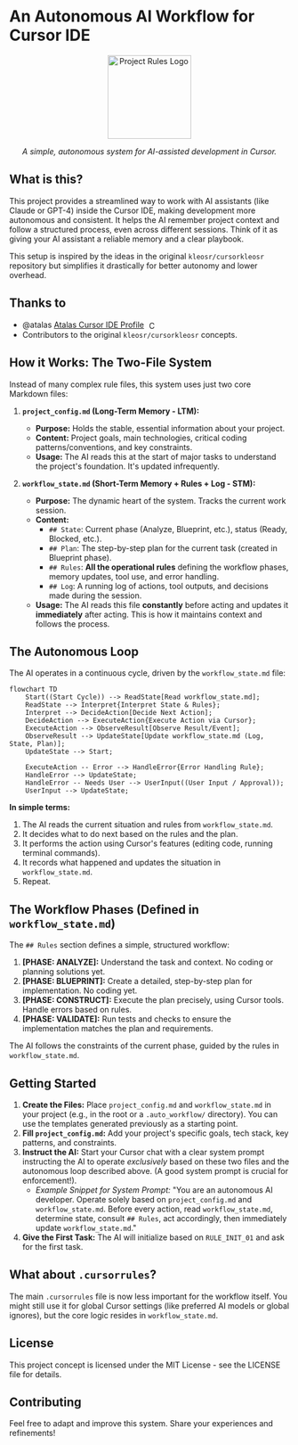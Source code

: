 # An Autonomous AI Workflow for Cursor IDE

<div align="center">
  <img src="https://i.ibb.co/tMy2cRkC/image-fx.png" alt="Project Rules Logo" width="150"/>
  <p><em>A simple, autonomous system for AI-assisted development in Cursor.</em></p>
</div>

## What is this?

This project provides a streamlined way to work with AI assistants (like Claude or GPT-4) inside the Cursor IDE, making development more autonomous and consistent. It helps the AI remember project context and follow a structured process, even across different sessions. Think of it as giving your AI assistant a reliable memory and a clear playbook.

This setup is inspired by the ideas in the original `kleosr/cursorkleosr` repository but simplifies it drastically for better autonomy and lower overhead.

## Thanks to

*   @atalas [Atalas Cursor IDE Profile](https://forum.cursor.com/u/atalas) <img src="https://registry.npmmirror.com/@lobehub/icons-static-png/latest/files/light/cursor.png" width="16" height="16" alt="Cursor Icon" style="vertical-align: middle; margin-left: 5px;" />
*   Contributors to the original `kleosr/cursorkleosr` concepts.

## How it Works: The Two-File System

Instead of many complex rule files, this system uses just two core Markdown files:

1.  **`project_config.md` (Long-Term Memory - LTM):**
    *   **Purpose:** Holds the stable, essential information about your project.
    *   **Content:** Project goals, main technologies, critical coding patterns/conventions, and key constraints.
    *   **Usage:** The AI reads this at the start of major tasks to understand the project's foundation. It's updated infrequently.

2.  **`workflow_state.md` (Short-Term Memory + Rules + Log - STM):**
    *   **Purpose:** The dynamic heart of the system. Tracks the current work session.
    *   **Content:**
        *   `## State`: Current phase (Analyze, Blueprint, etc.), status (Ready, Blocked, etc.).
        *   `## Plan`: The step-by-step plan for the current task (created in Blueprint phase).
        *   `## Rules`: **All the operational rules** defining the workflow phases, memory updates, tool use, and error handling.
        *   `## Log`: A running log of actions, tool outputs, and decisions made during the session.
    *   **Usage:** The AI reads this file **constantly** before acting and updates it **immediately** after acting. This is how it maintains context and follows the process.

## The Autonomous Loop

The AI operates in a continuous cycle, driven by the `workflow_state.md` file:

```mermaid
flowchart TD
    Start((Start Cycle)) --> ReadState[Read workflow_state.md];
    ReadState --> Interpret{Interpret State & Rules};
    Interpret --> DecideAction[Decide Next Action];
    DecideAction --> ExecuteAction{Execute Action via Cursor};
    ExecuteAction --> ObserveResult[Observe Result/Event];
    ObserveResult --> UpdateState[Update workflow_state.md (Log, State, Plan)];
    UpdateState --> Start;

    ExecuteAction -- Error --> HandleError{Error Handling Rule};
    HandleError --> UpdateState;
    HandleError -- Needs User --> UserInput((User Input / Approval));
    UserInput --> UpdateState;
```

**In simple terms:**
1.  The AI reads the current situation and rules from `workflow_state.md`.
2.  It decides what to do next based on the rules and the plan.
3.  It performs the action using Cursor's features (editing code, running terminal commands).
4.  It records what happened and updates the situation in `workflow_state.md`.
5.  Repeat.

## The Workflow Phases (Defined in `workflow_state.md`)

The `## Rules` section defines a simple, structured workflow:

1.  **[PHASE: ANALYZE]:** Understand the task and context. No coding or planning solutions yet.
2.  **[PHASE: BLUEPRINT]:** Create a detailed, step-by-step plan for implementation. No coding yet.
3.  **[PHASE: CONSTRUCT]:** Execute the plan precisely, using Cursor tools. Handle errors based on rules.
4.  **[PHASE: VALIDATE]:** Run tests and checks to ensure the implementation matches the plan and requirements.

The AI follows the constraints of the current phase, guided by the rules in `workflow_state.md`.

## Getting Started

1.  **Create the Files:** Place `project_config.md` and `workflow_state.md` in your project (e.g., in the root or a `.auto_workflow/` directory). You can use the templates generated previously as a starting point.
2.  **Fill `project_config.md`:** Add your project's specific goals, tech stack, key patterns, and constraints.
3.  **Instruct the AI:** Start your Cursor chat with a clear system prompt instructing the AI to operate *exclusively* based on these two files and the autonomous loop described above. (A good system prompt is crucial for enforcement!).
    *   *Example Snippet for System Prompt:* "You are an autonomous AI developer. Operate solely based on `project_config.md` and `workflow_state.md`. Before every action, read `workflow_state.md`, determine state, consult `## Rules`, act accordingly, then immediately update `workflow_state.md`."
4.  **Give the First Task:** The AI will initialize based on `RULE_INIT_01` and ask for the first task.

## What about `.cursorrules`?

The main `.cursorrules` file is now less important for the workflow itself. You might still use it for global Cursor settings (like preferred AI models or global ignores), but the core logic resides in `workflow_state.md`.

## License

This project concept is licensed under the MIT License - see the LICENSE file for details.

## Contributing

Feel free to adapt and improve this system. Share your experiences and refinements!
